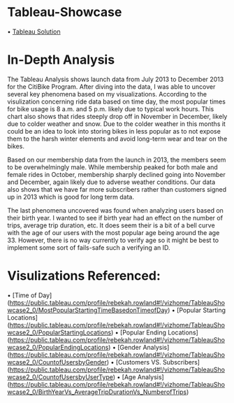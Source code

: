 # Tableau-Showcase

  • [Tableau Solution](https://public.tableau.com/profile/rebekah.rowland#!/vizhome/TableauShowcase2_0/MostPopularStartingTimeBasedonTimeofDay)
  
# In-Depth Analysis

 The Tableau Analysis shows launch data from July 2013 to December 2013 for the CitiBike Program. After diving into the data, I was able to uncover several key phenomena based on my visualizations. According to the visulization concerning ride data based on time day, the most popular times for bike usage is 8 a.m. and 5 p.m. likely due to typical work hours. This chart also shows that rides steeply drop off in November in December, likely due to colder weather and snow. Due to the colder weather in this months it could be an idea to look into storing bikes in less popular as to not expose them to the harsh winter elements and avoid long-term wear and tear on the bikes. 
 
 Based on our membership data from the launch in 2013, the members seem to be overwhelmingly male. While membership peaked for both male and female rides in October, membership sharply declined going into November and December, again likely due to adverse weather conditions. Our data also shows that we have far more subscribers rather than customers signed up in 2013 which is good for long term data. 
 
 The last phenomena uncovered was found when analyzing users based on their birth year. I wanted to see if birth year had an effect on the number of trips, average trip duration, etc. It does seem their is a bit of a bell curve with the age of our users with the most popular age being around the age 33. However, there is no way currently to verify age so it might be best to implement some sort of fails-safe such a verifying an ID. 


# Visulizations Referenced:

• [Time of Day] (https://public.tableau.com/profile/rebekah.rowland#!/vizhome/TableauShowcase2_0/MostPopularStartingTimeBasedonTimeofDay)
• [Popular Starting Locations] (https://public.tableau.com/profile/rebekah.rowland#!/vizhome/TableauShowcase2_0/PopularStartingLocations)
• [Popular Ending Locations] (https://public.tableau.com/profile/rebekah.rowland#!/vizhome/TableauShowcase2_0/PopularEndingLocations)
• [Gender Analysis] (https://public.tableau.com/profile/rebekah.rowland#!/vizhome/TableauShowcase2_0/CountofUsersbyGender)
• [Customers VS. Subscribers] (https://public.tableau.com/profile/rebekah.rowland#!/vizhome/TableauShowcase2_0/CountofUsersbyUserType)
• [Age Analysis] (https://public.tableau.com/profile/rebekah.rowland#!/vizhome/TableauShowcase2_0/BirthYearVs_AverageTripDurationVs_NumberofTrips)
 
